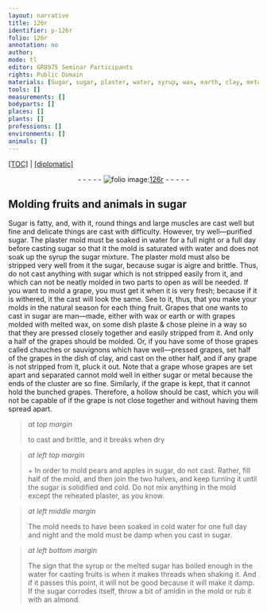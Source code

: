 ```yaml
---
layout: narrative
title: 126r
identifier: p-126r
folio: 126r
annotation: no
author:
mode: tl
editor: GR8975 Seminar Participants
rights: Public Domain
materials: [Sugar, sugar, plaster, water, syrup, wax, earth, clay, metal, amidin, almond]
tools: []
measurements: []
bodyparts: []
places: []
plants: []
professions: []
environments: []
animals: []
---
```


<p><a href="{{ site.baseurl }}/translation/">[TOC]</a> | <a href="{{ site.baseurl }}/texts/p-126r_tc/" target="_blank">[diplomatic]</a></p><div class="folio" align="center">- - - - - <a href="http://gallica.bnf.fr/ark:/12148/btv1b10500001g/f257.item.r=.zoom" target="_blank"><img src="https://cu-mkp.github.io/2017-workshop-edition/assets/photo-icon.png" alt="folio image: " style="display:inline-block; margin-bottom:-3px;"/>126r</a> - - - - - </div>  
  

## Molding fruits and animals in sugar

 
<span class="m">Sugar</span> is fatty, and, with it, round things and large muscles are cast well but fine and delicate things <span class="x">are cast with</span> difficulty. However, try well—purified <span class="m">sugar</span>. The <span class="m">plaster</span> mold must be soaked in <span class="m">water</span> for a full night or a full day before casting <span class="m">sugar</span> so that it <span class="x">the mold</span> is saturated with <span class="m">water</span> and does not soak up the <span class="m">syrup</span> <span class="x">the <span class="m">sugar</span> mixture</span>. The <span class="x">plaster</span> mold must also be stripped very well from it <span class="x">the sugar</span>, because <span class="m">sugar</span> is aigre and brittle. Thus, do not cast anything with <span class="m">sugar</span> which is not stripped easily from it, and which can not be neatly molded in two parts to open as will be needed. If you want to mold a grape, you must get it when it is very fresh; because if it is withered, it <span class="x">the cast</span> will look the same. See to it, thus, that you make your molds in the natural season for each thing <span class="x">fruit</span>. Grapes that one wants to cast in <span class="m">sugar</span> are man—made, either with <span class="m">wax</span> or <span class="m">earth</span> or with grapes molded with melted <span class="m">wax</span>, on some dish <span class="x">plaste & chose pleine</span> in a way so that they are pressed closely together and easily stripped from it. And only a half <span class="x">of the grapes</span> should be molded. Or, if you have some of those grapes called chauches or sauvignons which have well—pressed grapes, set half of the grapes in the dish of <span class="m">clay</span>, and cast on the other half, and if any grape is not stripped from it, pluck it out. Note that a grape whose grapes are set apart and separated cannot mold well in either <span class="m">sugar</span> or <span class="m">metal</span> because the ends of the cluster are so fine. Similarly, if the grape is kept, that it cannot hold the bunched grapes. Therefore, a hollow should be cast, which you will not be capable of if the grape is not close together and without having them spread apart.
 
> *at top margin*
> 
> 
>   to cast and brittle, and <span class="x">it</span> breaks when dry
 
> *at left top margin*
> 
> 
>   \+ In order to mold pears and apples in <span class="m">sugar</span>, do not cast. Rather, fill half of the mold, and then join the two <span class="x">halves</span>, and keep turning <span class="x">it</span> until the <span class="m">sugar</span> is solidified and cold. Do not mix anything in the mold except the reheated <span class="m">plaster</span>, as you know.
 
> *at left middle margin*
> 
> 
>   The mold needs to have been soaked in cold <span class="m">water</span> for one full day and night and <span class="x">the mold</span> must be damp when you cast in <span class="m">sugar</span>.
 
> *at left bottom margin*
> 
> 
>   The sign that the <span class="m">syrup</span> or the melted <span class="m">sugar</span> has boiled enough in the <span class="m">water</span> for casting fruits is when it makes threads when shaking it. And if it passes this point, it will not be good because it will make <span class="x">it</span> damp. If the <span class="m">sugar</span> corrodes itself, throw a bit of <span class="m">amidin</span> in the mold or rub it with an <span class="m">almond</span>.
 
